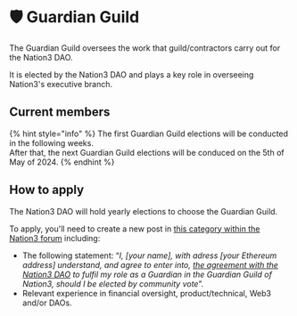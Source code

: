 # 🛡 Guardian Guild

The Guardian Guild oversees the work that guild/contractors carry out for the Nation3 DAO.

It is elected by the Nation3 DAO and plays a key role in overseeing Nation3's executive branch.

## Current members

{% hint style="info" %}
The first Guardian Guild elections will be conducted in the following weeks.\
After that, the next Guardian Guild elections will be conduced on the 5th of May of 2024.
{% endhint %}

## How to apply

The Nation3 DAO will hold yearly elections to choose the Guardian Guild.

To apply, you'll need to create a new post in [this category within the Nation3 forum](https://forum.nation3.org/c/guardian-elections/18) including:

* The following statement: “_I, \[your name], with adress \[your Ethereum address] understand, and agree to enter into,_ [_the agreement with the Nation3 DAO_](https://github.com/nation3/law/blob/main/contracts/GuardianContract.linked.md) _to fulfil my role as a Guardian in the Guardian Guild of Nation3, should I be elected by community vote_”.
* Relevant experience in financial oversight, product/technical, Web3 and/or DAOs.
